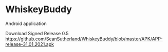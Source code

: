 # WhiskeyBuddy

Android application

Download Signed Release 0.5
https://github.com/SeanSutherland/WhiskeyBuddy/blob/master/APK/APP-release-31.01.2021.apk
